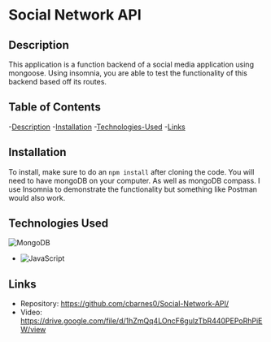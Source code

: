 # Social Network API

## Description 

This application is a function backend of a social media application using mongoose. Using insomnia, you are able to test the functionality of this backend based off its routes.

## Table of Contents
-[Description](#description)
-[Installation](#installation)
-[Technologies-Used](#technologies-used)
-[Links](#links)

## Installation

To install, make sure to do an ```npm install``` after cloning the code. You will need to have mongoDB on your computer. As well as mongoDB compass. I use Insomnia to demonstrate the functionality but something like Postman would also work. 

## Technologies Used

![MongoDB](https://img.shields.io/badge/MongoDB-%234ea94b.svg?style=for-the-badge&logo=mongodb&logoColor=white)
- ![JavaScript](https://img.shields.io/badge/javascript-%23323330.svg?style=for-the-badge&logo=javascript&logoColor=%23F7DF1E)

## Links

- Repository: https://github.com/cbarnes0/Social-Network-API/
- Video: https://drive.google.com/file/d/1hZmQq4LOncF6gulzTbR440PEPoRhPiEW/view
